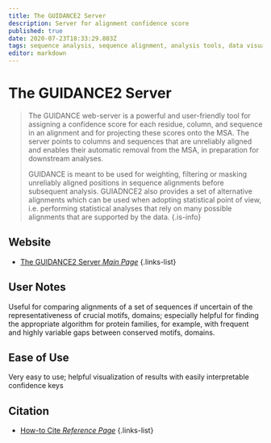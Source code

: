 ```yaml
---
title: The GUIDANCE2 Server
description: Server for alignment confidence score
published: true
date: 2020-07-23T18:33:29.803Z
tags: sequence analysis, sequence alignment, analysis tools, data visualization, server
editor: markdown
---
```


# The GUIDANCE2 Server

> The GUIDANCE web-server is a powerful and user-friendly tool for assigning a confidence score for each residue, column, and sequence in an alignment and for projecting these scores onto the MSA. The server points to columns and sequences that are unreliably aligned and enables their automatic removal from the MSA, in preparation for downstream analyses.
>
> GUIDANCE is meant to be used for weighting, filtering or masking unreliably aligned positions in sequence alignments before subsequent analysis. GUIADNCE2 also provides a set of alternative alignments which can be used when adopting statistical point of view, i.e. performing statistical analyses that rely on many possible alignments that are supported by the data. 
{.is-info}

 
## Website 

- [The GUIDANCE2 Server *Main Page*](http://guidance.tau.ac.il/)
 {.links-list}
 
 ## User Notes
Useful for comparing alignments of a set of sequences if uncertain of the representativeness of crucial motifs, domains; especially helpful for finding the appropriate algorithm for protein families, for example, with frequent and highly variable gaps between conserved motifs, domains.
 
 ## Ease of Use
Very easy to use; helpful visualization of results with easily interpretable confidence keys
 
 
 ## Citation
 
- [How-to Cite *Reference Page*](http://guidance.tau.ac.il/credits.php)
 {.links-list}

